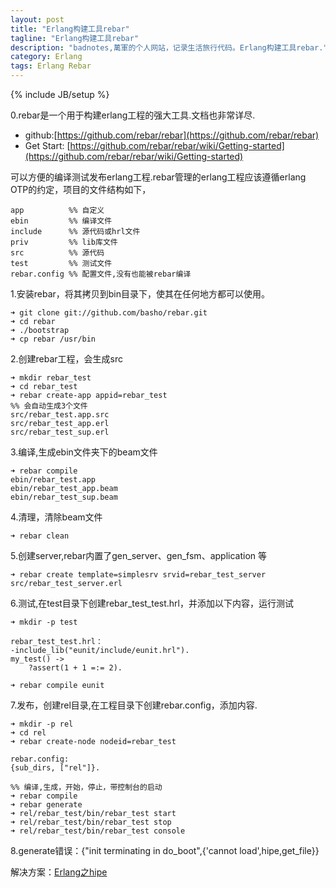 ```yaml
---
layout: post
title: "Erlang构建工具rebar"
tagline: "Erlang构建工具rebar"
description: "badnotes,萬軍的个人网站，记录生活旅行代码。Erlang构建工具rebar."
category: Erlang
tags: Erlang Rebar
---
```

{% include JB/setup %}

0.rebar是一个用于构建erlang工程的强大工具.文档也非常详尽.

* github:[https://github.com/rebar/rebar](https://github.com/rebar/rebar)
* Get Start: [https://github.com/rebar/rebar/wiki/Getting-started](https://github.com/rebar/rebar/wiki/Getting-started)

可以方便的编译测试发布erlang工程.rebar管理的erlang工程应该遵循erlang OTP的约定，项目的文件结构如下，

	app          %% 自定义
	ebin         %% 编译文件
	include      %% 源代码或hrl文件
	priv         %% lib库文件 
	src          %% 源代码
	test         %% 测试文件
	rebar.config %% 配置文件,没有也能被rebar编译


1.安装rebar，将其拷贝到bin目录下，使其在任何地方都可以使用。

	➜ git clone git://github.com/basho/rebar.git
	➜ cd rebar
	➜ ./bootstrap
	➜ cp rebar /usr/bin

2.创建rebar工程，会生成src

	➜ mkdir rebar_test
	➜ cd rebar_test 
	➜ rebar create-app appid=rebar_test
	%% 会自动生成3个文件
	src/rebar_test.app.src
	src/rebar_test_app.erl
	src/rebar_test_sup.erl

3.编译,生成ebin文件夹下的beam文件

	➜ rebar compile
	ebin/rebar_test.app
	ebin/rebar_test_app.beam
	ebin/rebar_test_sup.beam

4.清理，清除beam文件

	➜ rebar clean


5.创建server,rebar内置了gen_server、gen_fsm、application 等 
	
	➜ rebar create template=simplesrv srvid=rebar_test_server
	src/rebar_test_server.erl

6.测试,在test目录下创建rebar_test_test.hrl，并添加以下内容，运行测试

	➜ mkdir -p test
	
	rebar_test_test.hrl：
	-include_lib("eunit/include/eunit.hrl").
	my_test() ->
		?assert(1 + 1 =:= 2).

	➜ rebar compile eunit

7.发布，创建rel目录,在工程目录下创建rebar.config，添加内容.

	➜ mkdir -p rel
	➜ cd rel
	➜ rebar create-node nodeid=rebar_test

	rebar.config:
	{sub_dirs, ["rel"]}.

	%% 编译,生成，开始，停止，带控制台的启动
	➜ rebar compile
	➜ rebar generate
	➜ rel/rebar_test/bin/rebar_test start
	➜ rel/rebar_test/bin/rebar_test stop 
	➜ rel/rebar_test/bin/rebar_test console


8.generate错误：{"init terminating in do_boot",{'cannot load',hipe,get_file}}

解决方案：[Erlang之hipe](http://www.badnotes.com/2013/11/12/erlang-hipe/)

